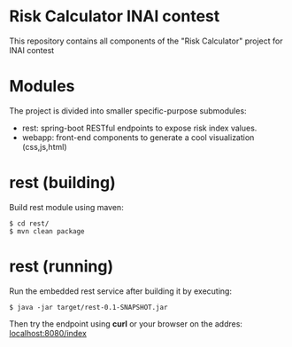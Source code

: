Risk Calculator INAI contest
===

This repository contains all components of the "Risk Calculator" project for INAI contest 


Modules
=====

The project is divided into smaller specific-purpose submodules:

*	rest: spring-boot RESTful endpoints to expose risk index values.
*	webapp: front-end components to generate a cool visualization (css,js,html)

rest (building)
======

Build rest module using maven:
````
$ cd rest/
$ mvn clean package
````

rest (running)
======

Run the embedded rest service after building it by executing:
````
$ java -jar target/rest-0.1-SNAPSHOT.jar
````

Then try the endpoint using **curl** or your browser on the addres: [localhost:8080/index](http://localhost:8080/index)
